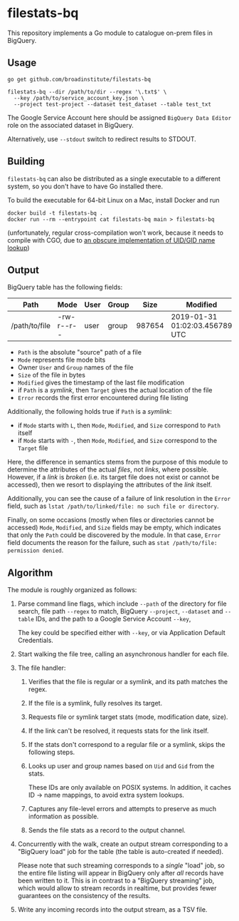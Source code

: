 # filestats-bq

This repository implements a Go module
to catalogue on-prem files in BigQuery.

## Usage

```
go get github.com/broadinstitute/filestats-bq

filestats-bq --dir /path/to/dir --regex '\.txt$' \
  --key /path/to/service_account_key.json \
  --project test-project --dataset test_dataset --table test_txt
```

The Google Service Account here should be assigned
`BigQuery Data Editor` role on the associated dataset in BigQuery.

Alternatively, use `--stdout` switch to redirect results to STDOUT.

## Building

`filestats-bq` can also be distributed as a single executable
to a different system, so you don't have to have Go installed there.

To build the executable for 64-bit Linux on a Mac, install Docker and run
```
docker build -t filestats-bq .
docker run --rm --entrypoint cat filestats-bq main > filestats-bq
```
(unfortunately, regular cross-compilation won't work,
because it needs to compile with CGO, due to
[an obscure implementation of UID/GID name lookup](https://golang.org/pkg/os/user/#pkg-overview))

## Output

BigQuery table has the following fields:

| Path          | Mode       | User | Group | Size   |        Modified                | Target               | Error |
| ------------- | ---------- | ---- | ----- | ------ | ------------------------------ | -------------------- | ----- |
| /path/to/file | -rw-r--r-- | user | group | 987654 | 2019-01-31 01:02:03.456789 UTC | /path/to/linked/file | null  |

- `Path` is the absolute "source" path of a file
- `Mode` represents file mode bits
- Owner `User` and `Group` names of the file
- `Size` of the file in bytes
- `Modified` gives the timestamp of the last file modification
- if `Path` is a _symlink_, then `Target` gives the actual location of the file
- `Error` records the first error encountered during file listing

Additionally, the following holds true if `Path` is a _symlink_:
- if `Mode` starts with `L`, then `Mode`, `Modified`, and `Size` correspond to `Path` itself
- if `Mode` starts with `-`, then `Mode`, `Modified`, and `Size` correspond to the `Target` file

Here, the difference in semantics stems from the purpose of this module
to determine the attributes of the actual _files_, not _links_, where possible.
However, if a _link_ is _broken_ (i.e. its target file does not exist
or cannot be accessed), then we resort to displaying the attributes of the _link_ itself.

Additionally, you can see the cause of a failure of link resolution
in the `Error` field, such as `lstat /path/to/linked/file: no such file or directory`.

Finally, on some occasions (mostly when files or directories cannot be accessed)
`Mode`, `Modified`, and `Size` fields may be empty, which indicates that
only the `Path` could be discovered by the module.
In that case, `Error` field documents the reason for the failure, such as
`stat /path/to/file: permission denied`.

## Algorithm

The module is roughly organized as follows:

1.  Parse command line flags, which include
    `--path` of the directory for file search,
    file path `--regex` to match,
    BigQuery `--project`, `--dataset` and `--table` IDs,
    and the path to a Google Service Account `--key`,

    The key could be specified either with `--key`,
    or via Application Default Credentials.

2.  Start walking the file tree,
    calling an asynchronous handler for each file.

3.  The file handler:

    1.  Verifies that the file is regular or a symlink,
        and its path matches the regex.

    2.  If the file is a symlink,
        fully resolves its target.

    3.  Requests file or symlink target stats
        (mode, modification date, size).

    4.  If the link can't be resolved,
        it requests stats for the link itself.

    5.  If the stats don't correspond to
        a regular file or a symlink,
        skips the following steps.

    6.  Looks up user and group names
        based on `Uid` and `Gid` from the stats.

        These IDs are only available on POSIX systems.
        In addition, it caches ID -> name mappings,
        to avoid extra system lookups.

    7.  Captures any file-level errors and attempts
        to preserve as much information as possible.

    8.  Sends the file stats
        as a record to the output channel.

4.  Concurrently with the walk, create an output stream
    corresponding to a "BigQuery load" job for the table
    (the table is auto-created if needed).

    Please note that such streaming corresponds to
    a _single_ "load" job, so the entire file listing
    will appear in BigQuery only after
    _all_ records have been written to it.
    This is in contrast to a "BigQuery streaming" job,
    which would allow to stream records in realtime,
    but provides fewer guarantees on the consistency
    of the results.

5.  Write any incoming records into the output stream,
    as a TSV file.
